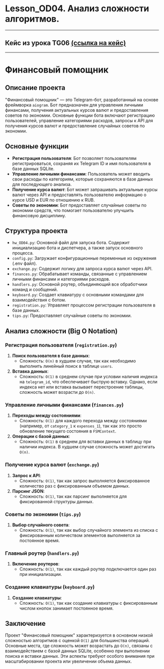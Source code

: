 # Lesson_OD04. Анализ сложности алгоритмов.

---

## Кейс из урока TG06 [(ссылка на кейс)](https://github.com/EduardIbatullin/Lesson_TG06/blob/main/README.md)

---

# Финансовый помощник

## Описание проекта

"Финансовый помощник" — это Telegram-бот, разработанный на основе фреймворка `aiogram`. Бот предназначен для управления личными финансами, получения актуальных курсов валют и предоставления советов по экономии. Основные функции бота включают регистрацию пользователей, управление категориями расходов, запросы к API для получения курсов валют и предоставление случайных советов по экономии.

## Основные функции

- **Регистрация пользователя**: Бот позволяет пользователям регистрироваться, сохраняя их Telegram ID и имя пользователя в базе данных SQLite.
- **Управление личными финансами**: Пользователь может вводить свои расходы по категориям, которые сохраняются в базе данных для последующего анализа.
- **Получение курса валют**: Бот может запрашивать актуальные курсы валют через API и предоставлять пользователю информацию о курсе USD и EUR по отношению к RUB.
- **Советы по экономии**: Бот предоставляет случайные советы по экономии средств, что помогает пользователю улучшить финансовую дисциплину.

## Структура проекта

- `hw_OD04.py`: Основной файл для запуска бота. Содержит инициализацию бота и диспетчера, а также запуск основного процесса.
- `config.py`: Загружает конфигурационные переменные из окружения (.env файл).
- `exchange.py`: Содержит логику для запроса курса валют через API.
- `finances.py`: Обрабатывает команды, связанные с управлением личными финансами и категориями расходов.
- `handlers.py`: Основной роутер, объединяющий все обработчики команд и сообщений.
- `keyboard.py`: Создает клавиатуру с основными командами для взаимодействия с ботом.
- `registration.py`: Управляет процессом регистрации пользователя в базе данных.
- `tips.py`: Предоставляет случайные советы по экономии.

## Анализ сложности (Big O Notation)

### Регистрация пользователя (`registration.py`)
1. **Поиск пользователя в базе данных**:
   - Сложность: `O(n)` в худшем случае, так как необходимо выполнить линейный поиск в таблице `users`.
2. **Вставка данных**:
   - Сложность: `O(1)` в среднем случае при условии наличия индекса на `telegram_id`, что обеспечивает быструю вставку. Однако, если индекса нет или вставка вызывает перестроение таблицы, сложность может возрасти до `O(n)`.

### Управление личными финансами (`finances.py`)
1. **Переходы между состояниями**:
   - Сложность: `O(1)` для каждого перехода между состояниями (например, от `category_1` к `expenses_1`), так как это просто обновление текущего состояния в `FSMContext`.
2. **Операции с базой данных**:
   - Сложность: `O(1)` в среднем для вставки данных в таблицу при наличии индекса. В худшем случае сложность может достигать `O(n)`.

### Получение курса валют (`exchange.py`)
1. **Запрос к API**:
   - Сложность: `O(1)`, так как запрос выполняется фиксированное количество раз с фиксированным объемом данных.
2. **Парсинг JSON**:
   - Сложность: `O(1)`, так как парсинг выполняется для фиксированной структуры данных.

### Советы по экономии (`tips.py`)
1. **Выбор случайного совета**:
   - Сложность: `O(1)`, так как выбор случайного элемента из списка с фиксированным количеством элементов выполняется за постоянное время.

### Главный роутер (`handlers.py`)
1. **Включение роутеров**:
   - Сложность: `O(1)`, так как каждый роутер подключается один раз при инициализации.

### Создание клавиатуры (`keyboard.py`)
1. **Создание клавиатуры**:
   - Сложность: `O(1)`, так как создание клавиатуры с фиксированным числом кнопок занимает постоянное время.

## Заключение

Проект "Финансовый помощник" характеризуется в основном низкой сложностью алгоритмов с оценкой `O(1)` для большинства операций. Основные места, где сложность может возрастать до `O(n)`, связаны с взаимодействием с базой данных SQLite, особенно при выполнении поиска и вставки данных. Эти аспекты требуют особого внимания при масштабировании проекта или увеличении объема данных.


